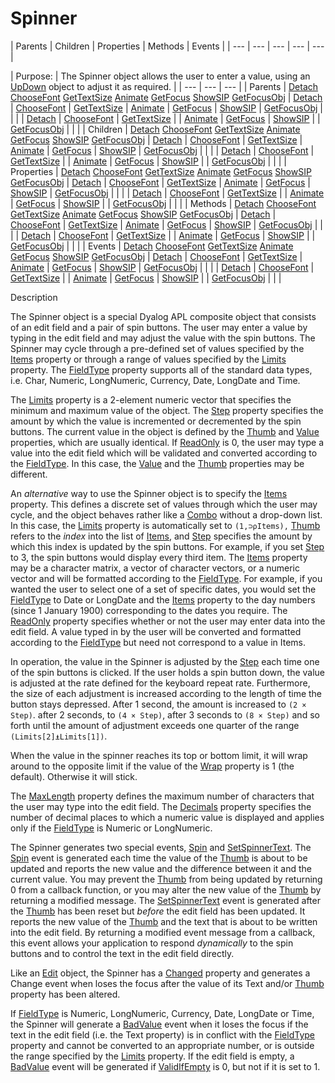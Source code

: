 




<h1 class="heading"><span class="name">Spinner</span></h1>
| Parents | Children | Properties | Methods | Events |
| --- | --- | --- | --- | ---  |

| Purpose: | The Spinner object allows the user to enter a value, using an [UpDown](updown.md) object to adjust it as required. |
| --- | --- | ---  |
| Parents | [Detach](./detach.md) [ChooseFont](./choosefont.md) [GetTextSize](./gettextsize.md) [Animate](./animate.md) [GetFocus](./getfocus.md) [ShowSIP](./showsip.md) [GetFocusObj](./getfocusobj.md) | [Detach](./detach.md) | [ChooseFont](./choosefont.md) | [GetTextSize](./gettextsize.md) | [Animate](./animate.md) | [GetFocus](./getfocus.md) | [ShowSIP](./showsip.md) | [GetFocusObj](./getfocusobj.md) |  |  |
| [Detach](./detach.md) | [ChooseFont](./choosefont.md) | [GetTextSize](./gettextsize.md) |
| [Animate](./animate.md) | [GetFocus](./getfocus.md) | [ShowSIP](./showsip.md) |
| [GetFocusObj](./getfocusobj.md) |  |  |
| Children | [Detach](./detach.md) [ChooseFont](./choosefont.md) [GetTextSize](./gettextsize.md) [Animate](./animate.md) [GetFocus](./getfocus.md) [ShowSIP](./showsip.md) [GetFocusObj](./getfocusobj.md) | [Detach](./detach.md) | [ChooseFont](./choosefont.md) | [GetTextSize](./gettextsize.md) | [Animate](./animate.md) | [GetFocus](./getfocus.md) | [ShowSIP](./showsip.md) | [GetFocusObj](./getfocusobj.md) |  |  |
| [Detach](./detach.md) | [ChooseFont](./choosefont.md) | [GetTextSize](./gettextsize.md) |
| [Animate](./animate.md) | [GetFocus](./getfocus.md) | [ShowSIP](./showsip.md) |
| [GetFocusObj](./getfocusobj.md) |  |  |
| Properties | [Detach](./detach.md) [ChooseFont](./choosefont.md) [GetTextSize](./gettextsize.md) [Animate](./animate.md) [GetFocus](./getfocus.md) [ShowSIP](./showsip.md) [GetFocusObj](./getfocusobj.md) | [Detach](./detach.md) | [ChooseFont](./choosefont.md) | [GetTextSize](./gettextsize.md) | [Animate](./animate.md) | [GetFocus](./getfocus.md) | [ShowSIP](./showsip.md) | [GetFocusObj](./getfocusobj.md) |  |  |
| [Detach](./detach.md) | [ChooseFont](./choosefont.md) | [GetTextSize](./gettextsize.md) |
| [Animate](./animate.md) | [GetFocus](./getfocus.md) | [ShowSIP](./showsip.md) |
| [GetFocusObj](./getfocusobj.md) |  |  |
| Methods | [Detach](./detach.md) [ChooseFont](./choosefont.md) [GetTextSize](./gettextsize.md) [Animate](./animate.md) [GetFocus](./getfocus.md) [ShowSIP](./showsip.md) [GetFocusObj](./getfocusobj.md) | [Detach](./detach.md) | [ChooseFont](./choosefont.md) | [GetTextSize](./gettextsize.md) | [Animate](./animate.md) | [GetFocus](./getfocus.md) | [ShowSIP](./showsip.md) | [GetFocusObj](./getfocusobj.md) |  |  |
| [Detach](./detach.md) | [ChooseFont](./choosefont.md) | [GetTextSize](./gettextsize.md) |
| [Animate](./animate.md) | [GetFocus](./getfocus.md) | [ShowSIP](./showsip.md) |
| [GetFocusObj](./getfocusobj.md) |  |  |
| Events | [Detach](./detach.md) [ChooseFont](./choosefont.md) [GetTextSize](./gettextsize.md) [Animate](./animate.md) [GetFocus](./getfocus.md) [ShowSIP](./showsip.md) [GetFocusObj](./getfocusobj.md) | [Detach](./detach.md) | [ChooseFont](./choosefont.md) | [GetTextSize](./gettextsize.md) | [Animate](./animate.md) | [GetFocus](./getfocus.md) | [ShowSIP](./showsip.md) | [GetFocusObj](./getfocusobj.md) |  |  |
| [Detach](./detach.md) | [ChooseFont](./choosefont.md) | [GetTextSize](./gettextsize.md) |
| [Animate](./animate.md) | [GetFocus](./getfocus.md) | [ShowSIP](./showsip.md) |
| [GetFocusObj](./getfocusobj.md) |  |  |


Description


The Spinner object is a special Dyalog APL composite object that consists of an edit field and a pair of spin buttons. The user may enter a value by typing in the edit field and may adjust the value with the spin buttons. The Spinner may cycle through a pre-defined set of values specified by the [Items](./items.md) property or through a range of values specified by the [Limits](./limits.md) property. The [FieldType](./fieldtype.md) property supports all of the standard data types, i.e. Char, Numeric, LongNumeric, Currency, Date, LongDate and Time.



The [Limits](./limits.md) property is a 2-element numeric vector that specifies the minimum and maximum value of the object. The [Step](./step.md) property specifies the amount by which the value is incremented or decremented by the spin buttons. The current value in the object is defined by the [Thumb](./thumb.md) and [Value](./value.md) properties, which are usually identical. If [ReadOnly](./readonly.md) is 0, the user may type a value into the edit field which will be validated and converted according to the [FieldType](./fieldtype.md). In this case, the [Value](./value.md) and the [Thumb](./thumb.md) properties may be different.


An *alternative* way to use the Spinner object is to specify the [Items](./items.md) property. This defines a discrete set of values through which the user may cycle, and the object behaves rather like a [Combo](combo.md) without a drop-down list. In this case, the [Limits](./limits.md) property is automatically set to `(1,⊃⍴Items),` [Thumb](./thumb.md) refers to the *index* into the list of [Items](./items.md), and [Step](./step.md) specifies the amount by which this index is updated by the spin buttons. For example, if you set [Step](./step.md) to 3, the spin buttons would display every third item. The [Items](./items.md) property may be a character matrix, a vector of character vectors, or a numeric vector and will be formatted according to the [FieldType](./fieldtype.md). For example, if you wanted the user to select one of a set of specific dates, you would set the [FieldType](./fieldtype.md) to Date or LongDate and the [Items](./items.md) property to the day numbers (since 1 January 1900) corresponding to the dates you require. The [ReadOnly](./readonly.md) property specifies whether or not the user may enter data into the edit field. A value typed in by the user will be converted and formatted according to the [FieldType](./fieldtype.md) but need not correspond to a value in Items.


In operation, the value in the Spinner is adjusted by the [Step](./step.md) each time one of the spin buttons is clicked. If the user holds a spin button down, the value is adjusted at the rate defined for the keyboard repeat rate. Furthermore, the size of each adjustment is increased according to the length of time the button stays depressed. After 1 second, the amount is increased to `(2 × Step)`. after 2 seconds, to `(4 × Step)`, after 3 seconds to `(8 × Step)` and so forth until the  amount of adjustment exceeds one quarter of the range `(Limits[2]⍎Limits[1])`.


When the value in the spinner reaches its top or bottom limit, it will wrap around to the opposite limit if the value of the [Wrap](./wrap.md) property is 1 (the default). Otherwise it will stick.


The [MaxLength](./maxlength.md) property defines the maximum number of characters that the user may type into the edit field. The [Decimals](./decimals.md) property specifies the number of decimal places to which a numeric value is displayed and applies only if the [FieldType](./fieldtype.md) is Numeric or LongNumeric.


The Spinner generates two special events, [Spin](./spin.md) and [SetSpinnerText](./setspinnertext.md). The [Spin](./spin.md) event is generated each time the value of the [Thumb](./thumb.md) is about to be updated and reports the new value and the difference between it and the current value. You may prevent the [Thumb](./thumb.md) from being updated by returning 0 from a callback function, or you may alter the new value of the [Thumb](./thumb.md) by returning a modified message. The [SetSpinnerText](./setspinnertext.md) event is generated after the [Thumb](./thumb.md) has been reset but *before* the edit field has been updated. It reports the new value of the [Thumb](./thumb.md) and the text that is about to be written into the edit field. By returning a modified event message from a callback, this event allows your application to respond *dynamically* to the spin buttons and to control the text in the edit field directly.


Like an [Edit](edit.md) object, the Spinner has a [Changed](./changed.md) property and generates a Change event when loses the focus after the value of its Text and/or [Thumb](./thumb.md) property has been altered.


If [FieldType](./fieldtype.md) is Numeric, LongNumeric, Currency, Date, LongDate or Time, the Spinner will generate a [BadValue](./badvalue.md) event when it loses the focus if the text in the edit field (i.e. the Text property) is in conflict with the [FieldType](./fieldtype.md) property and cannot be converted to an appropriate number, or is outside the range specified by the [Limits](./limits.md) property. If the edit field is empty, a [BadValue](./badvalue.md) event will be generated if [ValidIfEmpty](./validifempty.md) is 0, but not if it is set to 1.


